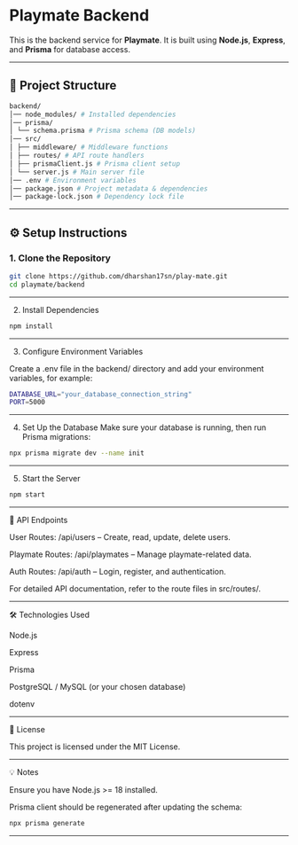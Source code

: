 # Playmate Backend

This is the backend service for **Playmate**. It is built using **Node.js**, **Express**, and **Prisma** for database access.

---

## 📂 Project Structure
```bash
backend/
│── node_modules/ # Installed dependencies
│── prisma/
│ └── schema.prisma # Prisma schema (DB models)
│── src/
│ ├── middleware/ # Middleware functions
│ ├── routes/ # API route handlers
│ ├── prismaClient.js # Prisma client setup
│ └── server.js # Main server file
│── .env # Environment variables
│── package.json # Project metadata & dependencies
│── package-lock.json # Dependency lock file

```

---

## ⚙️ Setup Instructions

### 1. Clone the Repository
```bash
git clone https://github.com/dharshan17sn/play-mate.git
cd playmate/backend
```

---


2. Install Dependencies
```bash
npm install
```
---

3. Configure Environment Variables

Create a .env file in the backend/ directory and add your environment variables, for example:
```bash
DATABASE_URL="your_database_connection_string"
PORT=5000
```

---

4. Set Up the Database
Make sure your database is running, then run Prisma migrations:
```bash
npx prisma migrate dev --name init
```
---

5. Start the Server
```bash
npm start
```

---

🚀 API Endpoints

User Routes: /api/users – Create, read, update, delete users.

Playmate Routes: /api/playmates – Manage playmate-related data.

Auth Routes: /api/auth – Login, register, and authentication.

For detailed API documentation, refer to the route files in src/routes/.

---

🛠 Technologies Used

Node.js

Express

Prisma

PostgreSQL / MySQL (or your chosen database)

dotenv

---

📜 License

This project is licensed under the MIT License.

---

💡 Notes

Ensure you have Node.js >= 18 installed.

Prisma client should be regenerated after updating the schema:
```bash
npx prisma generate
```

---